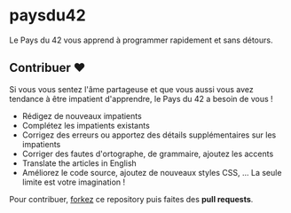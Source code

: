 paysdu42
========

Le Pays du 42 vous apprend à programmer rapidement et sans détours.

Contribuer ♥
------------

Si vous vous sentez l'âme partageuse et que vous aussi vous avez tendance
à être impatient d'apprendre, le Pays du 42 a besoin de vous !

* Rédigez de nouveaux impatients
* Complétez les impatients existants
* Corrigez des erreurs ou apportez des détails supplémentaires sur les impatients
* Corriger des fautes d'ortographe, de grammaire, ajoutez les accents
* Translate the articles in English
* Améliorez le code source, ajoutez de nouveaux styles CSS, ... La seule limite
  est votre imagination !

Pour contribuer, [forkez](https://github.com/db0company/paysdu42/fork) ce
repository puis faites des __pull requests__.
